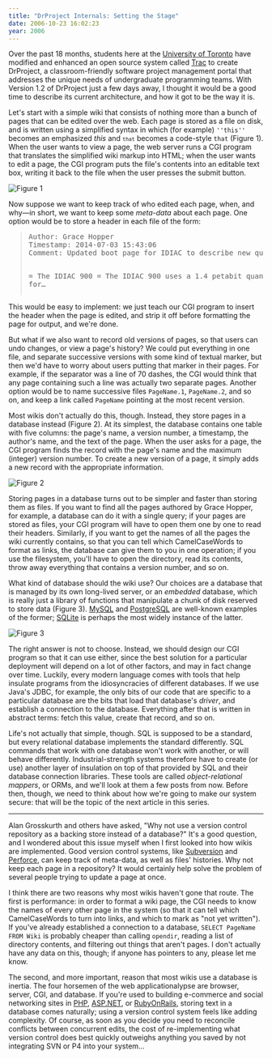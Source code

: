 ```yaml
---
title: "DrProject Internals: Setting the Stage"
date: 2006-10-23 16:02:23
year: 2006
---
```

Over the past 18 months, students here at the <a href="http://www.cs.toronto.edu">University of Toronto</a> have modified and enhanced an open source system called <a href="http://trac.edgewall.com">Trac</a> to create DrProject, a classroom-friendly software project management portal that addresses the unique needs of undergraduate programming teams.  With Version 1.2 of DrProject just a few days away, I thought it would be a good time to describe its current architecture, and how it got to be the way it is.

Let's start with a simple wiki that consists of nothing more than a bunch of pages that can be edited over the web.  Each page is stored as a file on disk, and is written using a simplified syntax in which (for example) <code>''this''</code> becomes an emphasized  <em>this</em> and <code>``that``</code> becomes a code-style <code>that</code> (Figure 1).  When the user wants to view a page, the web server runs a CGI program that translates the simplified wiki markup into HTML; when the user wants to edit a page, the CGI program puts the file's contents into an editable text box, writing it back to the file when the user presses the submit button.

<img alt="Figure 1" src="{{'/files/2006/10/fig0101.png' | relative_url}}" class="centered">

Now suppose we want to keep track of who edited each page, when, and why—in short, we want to keep some <em>meta-data</em> about each page.  One option would be to store a header in each file of the form:
<blockquote>
<pre>Author: Grace Hopper
Timestamp: 2014-07-03 15:43:06
Comment: Updated boot page for IDIAC to describe new quantum array.

= The IDIAC 900 = The IDIAC 900 uses a 1.4 petabit quantum array for…</pre>
</blockquote>
This would be easy to implement: we just teach our CGI program to insert the header when the page is edited, and strip it off before formatting the page for output, and we're done.

But what if we also want to record old versions of pages, so that users can undo changes, or view a page's history?  We could put everything in one file, and separate successive versions with some kind of textual marker, but then we'd have to worry about users putting that marker in their pages.  For example, if the separator was a line of 70 dashes, the CGI would think that any page containing such a line was actually two separate pages.  Another option would be to name successive files <code>PageName.1</code>, <code>PageName.2</code>, and so on, and keep a link called <code>PageName</code> pointing at the most recent version.

Most wikis don't actually do this, though.  Instead, they store pages in a database instead (Figure 2).  At its simplest, the database contains one table with five columns: the page's name, a version number, a timestamp, the author's name, and the text of the page.  When the user asks for a page, the CGI program finds the record with the page's name and the maximum (integer) version number.  To create a new version of a page, it simply adds a new record with the appropriate information.

<img alt="Figure 2" src="{{'/files/2006/10/fig0102.png' | relative_url}}" class="centered">

Storing pages in a database turns out to be simpler and faster than storing them as files.  If you want to find all the pages authored by Grace Hopper, for example, a database can do it with a single query; if your pages are stored as files, your CGI program will have to open them one by one to read their headers.  Similarly, if you want to get the names of all the pages the wiki currently contains, so that you can tell which CamelCaseWords to format as links, the database can give them to you in one operation; if you use the filesystem, you'll have to open the directory, read its contents, throw away everything that contains a version number, and so on.

What kind of database should the wiki use?  Our choices are a database that is managed by its own long-lived server, or an <em>embedded</em> database, which is really just a library of functions that manipulate a chunk of disk reserved to store data (Figure 3).  <a href="http://www.mysql.org">MySQL</a>  and <a href="http://www.postgresql.org">PostgreSQL</a> are well-known examples of the former; <a href="http://www.sqlite.org">SQLite</a> is perhaps the most widely instance of the latter.

<img alt="Figure 3" src="{{'/files/2006/10/fig0103.png' | relative_url}}" class="centered">

The right answer is not to choose.  Instead, we should design our CGI program so that it can use either, since the best solution for a particular deployment will depend on a lot of other factors, and may in fact change over time.  Luckily, every modern language comes with tools that help insulate programs from the idiosyncracies of different databases.  If we use Java's JDBC, for example, the only bits of our code that are specific to a particular database are the bits that load that database's <em>driver</em>, and establish a connection to the database.  Everything after that is written in abstract terms: fetch this value, create that record, and so on.

Life's not actually that simple, though.  SQL is supposed to be a standard, but every relational database implements the standard differently.  SQL commands that work with one database won't work with another, or will behave differently.  Industrial-strength systems therefore have to create (or use) another layer of insulation on top of that provided by SQL and their database connection libraries. These tools are called <em>object-relational mappers</em>, or ORMs, and we'll look at them a few posts from now.  Before then, though, we need to think about how we're going to make our system secure: that will be the topic of the next article in this series.

<hr>

Alan Grosskurth and others have asked, "Why not use a version control repository as a backing store instead of a database?"  It's a good question, and I wondered about this issue myself when I first looked into how wikis are implemented.  Good version control systems, like <a href="http://subversion.tigris.org">Subversion</a> and <a href="http://www.perforce.com">Perforce</a>, can keep track of meta-data, as well as files' histories.  Why not keep each page in a repository?  It would certainly help solve the problem of several people trying to update a page at once.

I think there are two reasons why most wikis haven't gone that route.  The first is performance: in order to format a wiki page, the CGI needs to know the names of every other page in the system (so that it can tell which CamelCaseWords to turn into links, and which to mark as "not yet written").  If you've already established a connection to a database, <code>SELECT PageName FROM Wiki</code> is probably cheaper than calling <code>opendir</code>, reading a list of directory contents, and filtering out things that aren't pages.  I don't actually have any data on this, though; if anyone has pointers to any, please let me know.

The second, and more important, reason that most wikis use a database is inertia.  The four horsemen of the web applicationalypse are browser, server, CGI, and database.  If you're used to building e-commerce and social networking sites in <a href="http://www.php.net">PHP</a>, <a href="http://asp.net">ASP.NET</a>, or <a href="http://www.rubyonrails.org">RubyOnRails</a>, storing text in a database comes naturally; using a version control system feels like adding complexity.  Of course, as soon as you decide you need to reconcile conflicts between concurrent edits, the cost of re-implementing what version control does best quickly outweighs anything you saved by not integrating SVN or P4 into your system…
